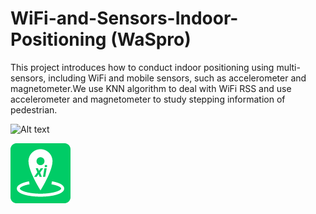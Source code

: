 # WiFi-and-Sensors-Indoor-Positioning (WaSpro)
This project introduces how to conduct indoor positioning using multi-sensors, including WiFi and mobile sensors, such as accelerometer and magnetometer.We use KNN algorithm to deal with WiFi RSS and use accelerometer and magnetometer to study stepping information of pedestrian.

![Alt text](https://github.com/lasclocker/WiFi-and-Sensors-Indoor-Positioning/tree/master/res/drawable/ic_launcher_map.png)

![Alt text](res/drawable/ic_launcher_map.png?raw=true "Optional Title")
